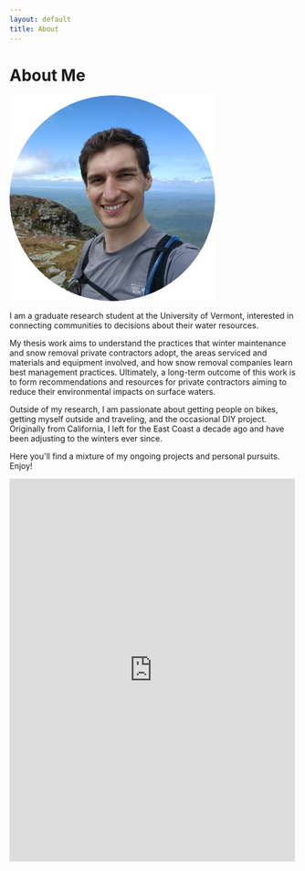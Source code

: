 ```yaml
---
layout: default
title: About
---
```

<div class="content-block">
  <h1 class="page-intro" id="profile-intro">About Me
  </h1>
  </div>
<div class="content-block">
  <img src="/assets/profile.png" id="profile">
  </div>

I am a graduate research student at the University of Vermont, interested in connecting communities to decisions about their water resources. 

My thesis work aims to understand the practices that winter maintenance and snow removal private contractors adopt, the areas serviced and materials and equipment involved, and how snow removal companies learn best management practices. Ultimately, a long-term outcome of this work is to form recommendations and resources for private contractors aiming to reduce their environmental impacts on surface waters.

Outside of my research, I am passionate about getting people on bikes, getting myself outside and traveling, and the occasional DIY project. Originally from California, I left for the East Coast a decade ago and have been adjusting to the winters ever since.

Here you'll find a mixture of my ongoing projects and personal pursuits. Enjoy!

<iframe id="contact-form" src="https://docs.google.com/forms/d/e/1FAIpQLSdF2-jt4IzQfpnvxtYXM8EoDYN46iPiZ6D-wnoplDk7bBUtjg/viewform?embedded=true" width="500" height="670" frameborder="0" marginheight="0" marginwidth="0">Loading...</iframe>
